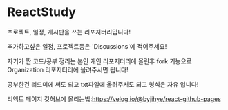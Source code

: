 # ReactStudy
프로젝트, 일정, 게시판을 쓰는 리포지터리입니다!

추가하고싶은 일정, 프로젝트등은 'Discussions'에 적어주세요!

자기가 짠 코드/공부 정리는 본인 개인 리포지터리에 올린후 fork 기능으로 Organization 리포지터리에 올려주시면 됩니다!

공부한건 리드미에 써도 되고 txt파일에 올려주셔도 되고 형식은 자유 입니다!

리액트 페이지 깃허브에 올리는법:https://velog.io/@byjihye/react-github-pages
